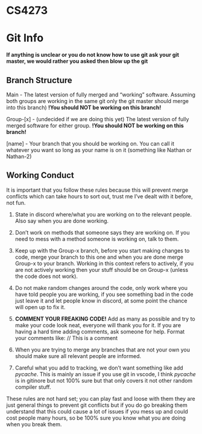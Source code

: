 # CS4273

# Git Info

**If anything is unclear or you do not know how to use git ask your git master, we would rather you asked then blow up the git**

## Branch Structure

Main - The latest version of fully merged and “working” software. Assuming both groups are working in the same git only the git master should merge into this branch) **!You should NOT be working on this branch!**

Group-[x] - (undecided if we are doing this yet) The latest version of fully merged software for either group. **!You should NOT be working on this branch!**

[name] - Your branch that you should be working on. You can call it whatever you want so long as your name is on it (something like Nathan or Nathan-2)

## Working Conduct

It is important that you follow these rules because this will prevent merge conflicts which can take hours to sort out, trust me I’ve dealt with it before, not fun.

1) State in discord where/what you are working on to the relevant people. Also say when you are done working.

2) Don’t work on methods that someone says they are working on. If you need to mess with a method someone is working on, talk to them.

3) Keep up with the Group-x branch, before you start making changes to code, merge your branch to this one and when you are done merge Group-x to your branch. Working in this context refers to actively, if you are not actively working then your stuff should be on Group-x (unless the code does not work).
4) Do not make random changes around the code, only work where you have told people you are working, if you see something bad in the code just leave it and let people know in discord, at some point the chance will open up to fix it.

5) **COMMENT YOUR FREAKING CODE!** Add as many as possible and try to make your code look neat, everyone will thank you for it. If you are having a hard time adding comments, ask someone for help. Format your comments like: // This is a comment

6) When you are trying to merge any branches that are not your own you should make sure all relevant people are informed.

7) Careful what you add to tracking, we don’t want something like add _pycache_. This is mainly an issue if you use git in vscode, I think _pycache_ is in gitinore but not 100% sure but that only covers it not other random compiler stuff.

These rules are not hard set; you can play fast and loose with them they are just general things to prevent git conflicts but if you do go breaking them understand that this could cause a lot of issues if you mess up and could cost people many hours, so be 100% sure you know what you are doing when you break them.


